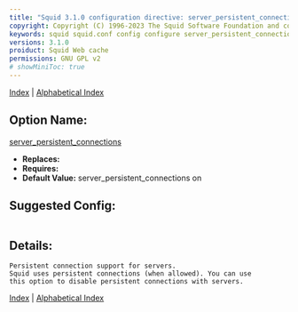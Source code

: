 ```yaml
---
title: "Squid 3.1.0 configuration directive: server_persistent_connections"
copyright: Copyright (C) 1996-2023 The Squid Software Foundation and contributors
keywords: squid squid.conf config configure server_persistent_connections
versions: 3.1.0
proiduct: Squid Web cache
permissions: GNU GPL v2
# showMiniToc: true
---
```

[Index](index#toc_server_persistent_connections) | [Alphabetical Index](index_all#toc_server_persistent_connections)

## Option Name:
[server_persistent_connections](#server_persistent_connections)
 * **Replaces:** 
 * **Requires:** 
 * **Default Value:** server_persistent_connections on


## Suggested Config:
```plaintext

```

## Details:

	Persistent connection support for servers.
	Squid uses persistent connections (when allowed). You can use
	this option to disable persistent connections with servers.



[Index](index#toc_server_persistent_connections) | [Alphabetical Index](index_all#toc_server_persistent_connections)

